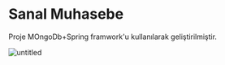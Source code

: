 # Sanal Muhasebe
Proje MOngoDb+Spring framwork'u kullanılarak geliştirilmiştir.

![untitled](https://user-images.githubusercontent.com/26030084/38356637-ee948476-38c8-11e8-8e74-17179f2591d6.png)
